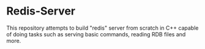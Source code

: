 # Redis-Server
This repository attempts to build "redis" server from scratch in C++ capable of doing tasks such as serving basic commands, reading RDB files and more. 
